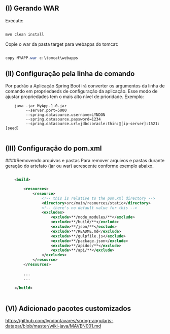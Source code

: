 ## (I) Gerando WAR

Execute:

```java

mvn clean install

```
Copie o war da pasta target para webapps do tomcat:

```java

copy MYAPP.war c:\tomcat\webapps

```

## (II) Configuração pela linha de comando

Por padrão a Aplicação Spring Boot irá converter os argumentos da linha de comando
em propriedaeds de configuração da aplicação. Esse modo de ajustar propriedades
tem o mais alto nível de prioridade. Exemplo:

```
 	java -jar MyApp-1.0.jar 
		 --server.port=5000 
		 --spring.datasource.username=LYNDON
		 --spring.datasource.password=1234
		 --spring.datasource.url=jdbc:oracle:thin:@[ip-server]:1521:[seed]
		 
```

## (III) Configuração do pom.xml

####Removendo arquivos e pastas 
Para remover arquivos e pastas durante geração do artefato (jar ou war) acrescente conforme exemplo abaixo.

```xml

	<build>

		<resources>
			<resource>
				<!-- this is relative to the pom.xml directory -->
				<directory>src/main/resources/static</directory>
				<!-- there's no default value for this -->
				<excludes>
					<exclude>**/node_modules/**</exclude>
					<exclude>**/build/**</exclude>
					<exclude>**/json/**</exclude>
					<exclude>**/README.md</exclude>
					<exclude>**/gulpfile.js</exclude>
					<exclude>**/package.json</exclude>
					<exclude>**/apidoc/**</exclude>
					<exclude>**/api/**</exclude>
				</excludes>
			</resource>
		</resources>
		
		...
		...

	</build>
	
```
## (VI) Adicionado pacotes customizados

https://github.com/lyndontavares/spring-angularjs-datapar/blob/master/wiki-java/MAVEN001.md
